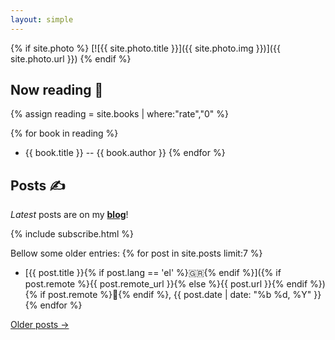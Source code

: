 ```yaml
---
layout: simple
---
```


{% if site.photo %}
[![{{ site.photo.title }}]({{ site.photo.img }})]({{ site.photo.url }})
{% endif %}

## Now reading 📖

{% assign reading = site.books | where:"rate","0" %}

{% for book in reading %}

- {{ book.title }} -- {{ book.author }}
  {% endfor %}

## Posts ✍️

_Latest_ posts are on my [__blog__](https://world.hey.com/tasos)!

{% include subscribe.html %}

Bellow some older entries:
{% for post in site.posts limit:7 %}

- [{{ post.title }}{% if post.lang == 'el' %}<span>🇬🇷</span>{% endif %}]({% if post.remote %}{{ post.remote_url }}{% else %}{{ post.url }}{% endif %}){% if post.remote %}🔗{% endif %}, <time datetime="{{ post.date | date_to_xmlschema }}">{{ post.date | date: "%b %d, %Y" }}</time>
  {% endfor %}

[Older posts →](/posts/)
